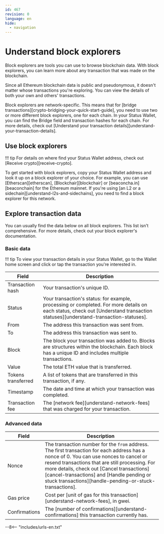 ```yaml
---
id: 467
revision: 0
language: en
hide:
  - navigation
---
```


# Understand block explorers

Block explorers are tools you can use to browse blockchain data. With block explorers, you can learn more about any transaction that was made on the blockchain.

Since all Ethereum blockchain data is public and pseudonymous, it doesn't matter whose transactions you're exploring. You can view the details of both your own and others' transactions.

Block explorers are network-specific. This means that for [bridge transactions][crypto-bridging-your-quick-start-guide], you need to use two or more different block explorers, one for each chain. In your Status Wallet, you can find the Bridge field  and transaction hashes for each chain. For more details, check out [Understand your transaction details][understand-your-transaction-details].

## Use block explorers

!!! tip
     For details on where find your Status Wallet address, check out [Receive crypto][receive-crypto].

To get started with block explorers, copy your Status Wallet address and look it up on a block explorer of your choice. For example, you can use [Etherscan][etherscan], [Blockchair][blockchair] or [beaconcha.in][beaconchain] for the Ethereum mainnet. If you're using [an L2 or a sidechain][understand-l2s-and-sidechains], you need to find a block explorer for this network.

## Explore transaction data

You can usually find the data below on all block explorers. This list isn't comprehensive. For more details, check out your block explorer's documentation.

### Basic data

!!! tip
     To view your transaction details in your Status Wallet, go to the Wallet home screen and click or tap the transaction you're interested in.

| Field  | Description |
|--------|-------------|
| Transaction hash | Your transaction's unique ID. |
| Status | Your transaction's status: for example, processing or completed. For more details on each status, check out [Understand transaction statuses][understand-transaction-statuses].  |
| From | The address this transaction was sent from.   |
| To | The address this transaction was sent to.  |
| Block | The block your transaction was added to. Blocks are structures within the blockchain. Each block has a unique ID and includes multiple transactions.  |
| Value | The total ETH value that is transferred.  |
| Tokens transferred |  A list of tokens that are transferred in this transaction, if any. |
| Timestamp | The date and time at which your transaction was completed. |
| Transaction fee | The [network fee][understand-network-fees] that was charged for your transaction. |

### Advanced data

| Field  | Description |
|--------|-------------|
| Nonce | The transaction number for the `from` address. The first transaction for each address has a nonce of 0. You can use nonces to cancel or resend transactions that are still processing. For more details, check out [Cancel transactions][cancel-transactions] and [Handle pending or stuck transactions][handle-pending-or-stuck-transactions]. |
| Gas price | Cost per [unit of gas for this transaction][understand-network-fees], in gwei. |
| Confirmations | The [number of confirmations][understand-confirmations] this transaction currently has. |

--8<-- "includes/urls-en.txt"
